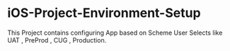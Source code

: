# iOS-Project-Environment-Setup
This Project contains configuring App based on Scheme User Selects like UAT , PreProd , CUG , Production.
